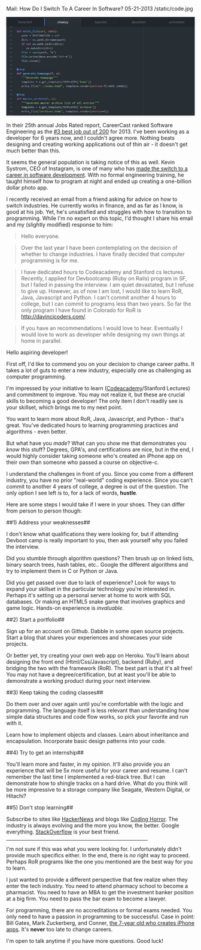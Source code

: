 Mail: How Do I Switch To A Career In Software?
05-21-2013
/static/code.jpg

<p>
<img class="pure-img center" src="/static/code.jpg" border="0px" />
</p>

In their 25th annual Jobs Rated report, CareerCast ranked Software Engineering as the [#3 best job out of 200][1] for 2013. I've been working as a developer for 6 years now, and I couldn't agree more. Nothing beats designing and creating working applications out of thin air - it doesn't get much better than this.

It seems the general population is taking notice of this as well. Kevin Systrom, CEO of Instagram, is one of many who has [made the switch to a career in software development][2]. With no formal engineering training, he taught himself how to program at night and ended up creating a one-billion dollar photo app.

I recently received an email from a friend asking for advice on how to switch industries. He currently works in finance, and as far as I know, is good at his job. Yet, he's unsatisfied and struggles with how to transition to programming. While I'm no expert on this topic, I'd thought I share his email and my (slightly modified) response to him:

> Hello everyone.

> Over the last year I have been contemplating on the decision of whether to change industries. I have finally decided that computer programming is for me.

> I have dedicated hours to Codeacademy and Stanford cs lectures. Recently, I applied for  Devbootcamp (Ruby on Rails) program in SF, but I failed in passing the interview.  I am quiet devastated, but I refuse to give up. However, as of now I am lost, I would like to learn RoR, Java, Javascript and Python. I can't commit another 4 hours to college, but I can commit to programs less than two years. So far the only program I have found in Colorado for RoR is http://davincicoders.com/.

> If you have an recommendations I would love to hear. Eventually I would love to work as developer while designing my own things at home in parallel.

Hello aspiring developer!

First off, I'd like to commend you on your decision to change career paths. It takes a lot of guts to enter a new industry, especially one as challenging as computer programming.

I'm impressed by your initiative to learn ([Codeacademy][6]/Stanford Lectures) and commitment to improve. You may not realize it, but these are crucial skills to becoming a good developer! The only item I don't readily see is your skillset, which brings me to my next point.

You want to learn more about RoR, Java, Javascript, and Python - that's great. You've dedicated hours to learning programming practices and algorithms - even better.

But what have you *made*? What can you show me that demonstrates you *know* this stuff? Degrees, GPA's, and certifications are nice, but in the end, I would highly consider taking someone who's created an iPhone app on their own than someone who passed a course on objective-c.

I understand the challenges in front of you. Since you come from a different industry, you have no prior "real-world" coding experience. Since you can't commit to another 4 years of college, a degree is out of the question. The only option I see left is to, for a lack of words, **hustle**.

Here are some steps I would take if I were in your shoes. They can differ from person to person though:

##1) Address your weaknesses##

I don't know what qualifications they were looking for, but if attending Devboot camp is really important to you, then ask yourself why you failed the interview.

Did you stumble through algorithm questions? Then brush up on linked lists, binary search trees, hash tables, etc.. Google the different algorithms and try to implement them in C or Python or Java.

Did you get passed over due to lack of experience? Look for ways to expand your skillset in the particular technology you're interested in. Perhaps it's setting up a personal server at home to work with SQL databases. Or making an HTML5 snake game that involves graphics and game logic. Hands-on experience is *invaluable*.

##2) Start a portfolio##

Sign up for an account on Github. Dabble in some open source projects. Start a blog that shares your experiences and showcases your side projects.

Or better yet, try creating your own web app on Heroku. You'll learn about designing the front end (Html/Css/Javascript), backend (Ruby), and bridging the two with the framework (RoR). The best part is that it's all free! You may not have a degree/certification, but at least you'll be able to demonstrate a working product during your next interview.

##3) Keep taking the coding classes##

Do them over and over again until you're comfortable with the logic and programming. The language itself is less relevant than understanding how simple data structures and code flow works, so pick your favorite and run with it.

Learn how to implement objects and classes. Learn about inheritance and encapsulation. Incorporate basic design patterns into your code.

##4) Try to get an internship##

You'll learn more and faster, in my opinion. It'll also provide you an experience that will be 5x more useful for your career and resume. I can't remember the last time I implemented a red-black tree. But I can demonstrate how to shingle tracks on a hard drive. What do you think will be more impressive to a storage company like Seagate, Western Digital, or Hitachi?

##5) Don't stop learning##

Subscribe to sites like [HackerNews][4] and blogs like [Coding Horror][5]. The industry is always evolving and the more you know, the better. Google everything. [StackOverflow][7] is your best friend.

<hr width="75%">

I'm not sure if this was what you were looking for. I unfortunately didn't provide much specifics either. In the end, there is *no* right way to proceed. Perhaps RoR programs like the one you mentioned are the best way for you to learn.

I just wanted to provide a different perspective that few realize when they enter the tech industry. You need to attend pharmacy school to become a pharmacist. You need to have an MBA to get the investment banker position at a big firm. You need to pass the bar exam to become a lawyer.

For programming, there are no accreditations or formal exams needed. You only need to have a passion in programming to be successful. Case in point: Bill Gates, Mark Zuckerberg, and Conner, [the 7-year old who creates iPhone apps][3]. It's **never** too late to change careers.

I'm open to talk anytime if you have more questions. Good luck!

[1]: http://www.careercast.com/jobs-rated/best-worst-jobs-2013
[2]: http://thenextweb.com/2012/04/10/instagrams-ceo-had-no-formal-programming-training-hes-a-marketer-who-learned-to-code-by-night/
[3]: http://news.cnet.com/8301-17938_105-20093715-1/meet-connor-a-7-year-old-iphone-app-developer/
[4]: https://news.ycombinator.com/news
[5]: http://www.codinghorror.com/blog/
[6]: https://www.codecademy.com/
[7]: http://stackoverflow.com/
